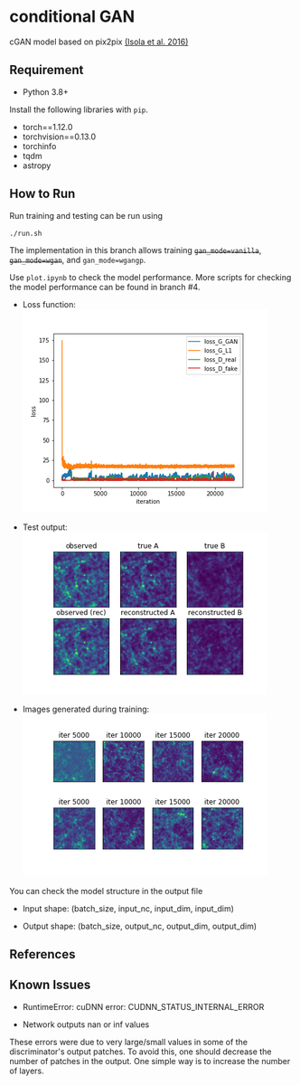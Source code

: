 # conditional GAN

cGAN model based on pix2pix [(Isola et al. 2016)](https://github.com/eriklindernoren/PyTorch-GAN)

## Requirement

- Python 3.8+

Install the following libraries with `pip`.
- torch==1.12.0
- torchvision==0.13.0
- torchinfo
- tqdm
- astropy

## How to Run

Run training and testing can be run using 
```
./run.sh
```
The implementation in this branch allows training ~~`gan_mode=vanilla`~~, ~~`gan_mode=wgan`~~, and `gan_mode=wgangp`. 

Use `plot.ipynb` to check the model performance. More scripts for checking the model performance can be found in branch #4. 

- Loss function:  
![loss](image/loss.png) 

- Test output:  
![test](image/test_image.png) 

- Images generated during training:  
![iter](image/training_iter.png)

You can check the model structure in the output file 


- Input shape: (batch_size, input_nc, input_dim, input_dim)

- Output shape: (batch_size, output_nc, output_dim, output_dim)


## References


## Known Issues

- RuntimeError: cuDNN error: CUDNN_STATUS_INTERNAL_ERROR

- Network outputs nan or inf values

These errors were due to very large/small values in some of the discriminator's output patches. To avoid this, one should decrease the number of patches in the output. One simple way is to increase the number of layers.
 

